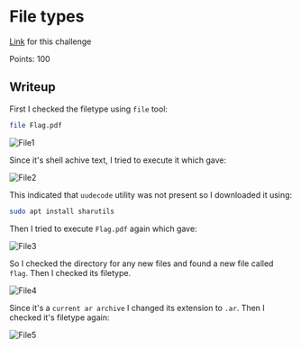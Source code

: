 # File types
[Link](https://play.picoctf.org/practice/challenge/268?category=4&page=2) for this challenge

Points: 100

## Writeup
First I checked the filetype using `file` tool:
```bash
file Flag.pdf
```

![File1](Images/File1.png)

Since it's shell achive text, I tried to execute it which gave:

![File2](Images/File2.png)

This indicated that `uudecode` utility was not present so I downloaded it using:
```bash
sudo apt install sharutils
```
Then I tried to execute `Flag.pdf` again which gave:

![File3](Images/File3.png)

So I checked the directory for any new files and found a new file called `flag`. Then I checked its filetype.

![File4](Images/File4.png)

Since it's a `current ar archive` I changed its extension to `.ar`. Then I checked it's filetype again:

![File5](Images/File5.png)

